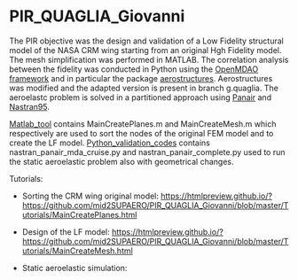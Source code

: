 # PIR_QUAGLIA_Giovanni

The PIR objective was the design and validation of a Low Fidelity structural model of the NASA CRM wing starting from an original Hgh Fidelity model.
The mesh simplification was performed in MATLAB. The correlation analysis between the fidelity was conducted in Python using the [OpenMDAO framework](https://github.com/OpenMDAO/OpenMDAO1) and in particular the package [aerostructures](https://github.com/mid2SUPAERO/aerostructures).
Aerostructures was modified and the adapted version is present in branch g.quaglia. The aeroelastc problem is solved in a partitioned approach using [Panair](http://www.pdas.com/panair.html) and [Nastran95](https://github.com/nasa/NASTRAN-95).

[Matlab_tool](https://github.com/mid2SUPAERO/PIR_QUAGLIA_Giovanni/tree/master/Matlab_tool) contains MainCreatePlanes.m and MainCreateMesh.m which respectively are used to sort the nodes of the original FEM model and to create the LF model.
[Python_validation_codes](https://github.com/mid2SUPAERO/PIR_QUAGLIA_Giovanni/tree/master/Python_validation_codes) contains nastran_panair_mda_cruise.py and nastran_panair_complete.py used to run the static aeroelastic problem also with geometrical changes.

Tutorials:

- Sorting the CRM wing original model: https://htmlpreview.github.io/?https://github.com/mid2SUPAERO/PIR_QUAGLIA_Giovanni/blob/master/Tutorials/MainCreatePlanes.html

- Design of the LF model: https://htmlpreview.github.io/?https://github.com/mid2SUPAERO/PIR_QUAGLIA_Giovanni/blob/master/Tutorials/MainCreateMesh.html

- Static aeroelastic simulation:
